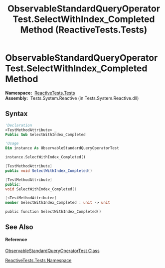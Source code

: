 ﻿---
title: ObservableStandardQueryOperatorTest.SelectWithIndex_Completed Method  (ReactiveTests.Tests)
TOCTitle: SelectWithIndex_Completed Method
ms:assetid: M:ReactiveTests.Tests.ObservableStandardQueryOperatorTest.SelectWithIndex_Completed
ms:mtpsurl: https://msdn.microsoft.com/en-us/library/reactivetests.tests.observablestandardqueryoperatortest.selectwithindex_completed(v=VS.103)
ms:contentKeyID: 36620981
ms.date: 06/28/2011
mtps_version: v=VS.103
f1_keywords:
- ReactiveTests.Tests.ObservableStandardQueryOperatorTest.SelectWithIndex_Completed
dev_langs:
- CSharp
- JScript
- VB
- FSharp
- c++
---

# ObservableStandardQueryOperatorTest.SelectWithIndex\_Completed Method

**Namespace:**  [ReactiveTests.Tests](hh289046\(v=vs.103\).md)  
**Assembly:**  Tests.System.Reactive (in Tests.System.Reactive.dll)

## Syntax

``` vb
'Declaration
<TestMethodAttribute> _
Public Sub SelectWithIndex_Completed
```

``` vb
'Usage
Dim instance As ObservableStandardQueryOperatorTest

instance.SelectWithIndex_Completed()
```

``` csharp
[TestMethodAttribute]
public void SelectWithIndex_Completed()
```

``` c++
[TestMethodAttribute]
public:
void SelectWithIndex_Completed()
```

``` fsharp
[<TestMethodAttribute>]
member SelectWithIndex_Completed : unit -> unit 
```

``` jscript
public function SelectWithIndex_Completed()
```

## See Also

#### Reference

[ObservableStandardQueryOperatorTest Class](hh288944\(v=vs.103\).md)

[ReactiveTests.Tests Namespace](hh289046\(v=vs.103\).md)

